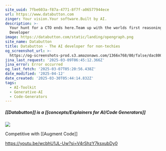 ```yaml
---
site_uuid: 7fbe603a-f87a-4771-8f7f-a06577944ece
url: https://www.databutton.com
zinger: Your vision.Your software.Built by AI.
description: >-
  Your hunt for a CTO ends here.Team up with the worlds first reasoning AI
  Developer
image: https://databutton.com/static/landing/opengraph.png
site_name: Databutton
title: Databutton - The AI developer for non-techies
og_screenshot_url: >-
  https://og-screenshots-prod.s3.amazonaws.com/1366x768/80/false/dac8009c4226d4ffc6a26d55de74f3ce93f68154dbc21d1067933ad903069890.jpeg
jina_last_request: '2025-03-09T06:45:12.366Z'
jina_error: Error occurred
og_last_fetch: '2025-03-07T05:20:56.438Z'
date_modified: '2025-04-12'
date_created: '2025-03-30T05:44:14.832Z'
tags:
  - AI-Toolkit
  - Generative-AI
  - Code-Generators
---
```




































































##### [[Databutton]] is a [[concepts/Explainers for AI/Code Generators]]

![](https://i.imgur.com/cC7sfBi.png)


Competitive with [[Augment Code]]


https://youtu.be/wcbhU1JL-Uw?si=V4rShzY7ksxubDy0

